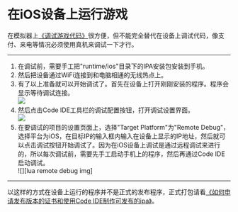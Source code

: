 在iOS设备上运行游戏
==========

在模拟器上[《调试游戏代码》](../3-debugging/zh.md)很方便，但不能完全替代在设备上调试代码，像支付、来电等情况必须使用真机来调试一下才行。

------------

1. 在调试前，需要手工把"runtime/ios"目录下的IPA安装包安装到手机。  
2. 然后把设备通过WiFi连接到和电脑相通的无线热点上。
3. 有了以上准备就可以开始调试了。首先在设备上打开刚刚安装的程序。程序会显示等待调试连接。  
  ![][lua ios runtime img]
4. 然后点击Code IDE工具栏的调试配置按钮，打开调试设置界面。  
  ![][debug config btn img]
5. 在要调试的项目的设置页面上，选择"Target Platform"为"Remote Debug"，选择平台为iOS，在目标IP的输入框内输入在设备上显示的IP地址，然后就可以点击调试按钮开始调试了。因为在iOS设备上调试是通过远程调试来进行的，所以每次调试前，需要先手工启动手机上的程序，然后再通过Code IDE启动调试。  
  ![][lua remote debug img]

---------------

以这样的方式在设备上运行的程序并不是正式的发布程序，正式打包请看[《如何申请发布版本的证书和使用Code IDE制作可发布的ipa》](../7-packaging-ipa/zh.md)。


[lua ios runtime img]: ./res/lua-ios-runtime.png
[debug config btn img]: ./res/debug-config-btn.png
[lua remote debug config img]: ./res/lua-remote-debug.png
